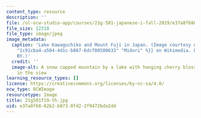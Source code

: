```yaml
---
content_type: resource
description: ''
file: /ol-ocw-studio-app/courses/21g-501-japanese-i-fall-2019/e37a8f6862b2b0730fd22f9472bda2dd_21g501f19-th.jpg
file_size: 12310
file_type: image/jpeg
image_metadata:
  caption: 'Lake Kawaguchiko and Mount Fuji in Japan. (Image courtesy of {{% resource_link
    "1c91cba4-a504-4d1c-b867-6dcf00500633" "Midori" %}} on Wikimedia. License: CC
    BY.)'
  credit: ''
  image-alt: A snow capped mountain by a lake with hanging cherry blossom branches
    in the view
learning_resource_types: []
license: https://creativecommons.org/licenses/by-nc-sa/4.0/
ocw_type: OCWImage
resourcetype: Image
title: 21g501f19-th.jpg
uid: e37a8f68-62b2-b073-0fd2-2f9472bda2dd
---
```

